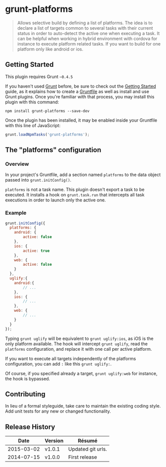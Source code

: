 # grunt-platforms

> Allows selective build by defining a list of platforms.
> The idea is to declare a list of targets common to several tasks with their current status in order to auto-detect the active one when executing a task. It can be helpful when working in hybrid environment with cordova for instance to execute platform related tasks. If you want to build for one platform only like android or ios.

## Getting Started
This plugin requires Grunt `~0.4.5`

If you haven't used [Grunt](http://gruntjs.com/) before, be sure to check out the [Getting Started](http://gruntjs.com/getting-started) guide, as it explains how to create a [Gruntfile](http://gruntjs.com/sample-gruntfile) as well as install and use Grunt plugins. Once you're familiar with that process, you may install this plugin with this command:

```shell
npm install grunt-platforms --save-dev
```

Once the plugin has been installed, it may be enabled inside your Gruntfile with this line of JavaScript:

```js
grunt.loadNpmTasks('grunt-platforms');
```

## The "platforms" configuration

### Overview

In your project's Gruntfile, add a section named `platforms` to the data object passed into `grunt.initConfig()`.

`platforms` is not a task name. This plugin doesn't export a task to be executed. It installs a hook on `grunt.task.run` that intercepts all task executions in order to launch only the active one.

### Example

```js
grunt.initConfig({
  platforms: {
	android: {
		active: false
	},
	ios: {
		active: true
	},
	web: {
		active: false
	}
  },
  uglify:{
    android:{
	    // ...
    },
    ios: {
	    // ...
    },
    web: {
	    // ...
    }
  }
});
```

Typing `grunt uglify` will be equivalent to `grunt uglify:ios`, as iOS is the only platform available. 
The hook will intercept `grunt uglify`, read the `platforms` configuration, and replace it with one call per active platform. 

If you want to execute all targets independently of the platforms configuration, you can add `:` like this `grunt uglify:`.

Of course, if you specified already a target, `grunt uglify:web` for instance, the hook is bypassed.

## Contributing
In lieu of a formal styleguide, take care to maintain the existing coding style. Add unit tests for any new or changed functionality.

## Release History
Date       |Version |Résumé
-----------|--------|--------------
2015-03-02 | v1.0.1 | Updated git urls.
2014-07-15 | v1.0.0 | First release
